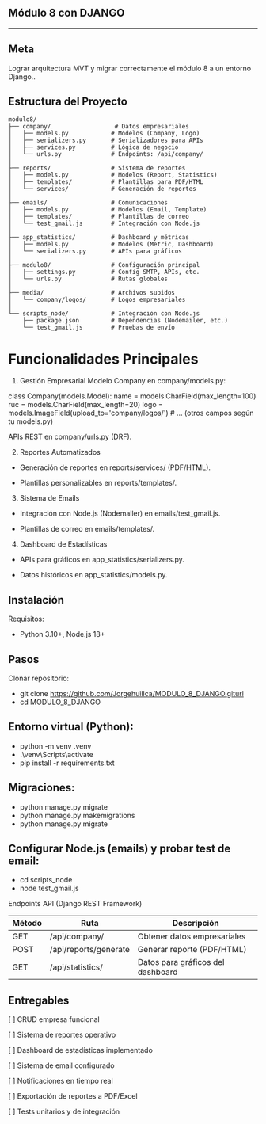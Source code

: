 ## Módulo 8 con DJANGO 
--------

## Meta
Lograr arquitectura MVT y migrar correctamente el módulo 8 a un entorno Django..

##  Estructura del Proyecto  
```
modulo8/
├── company/                  # Datos empresariales
│   ├── models.py            # Modelos (Company, Logo)
│   ├── serializers.py       # Serializadores para APIs
│   ├── services.py          # Lógica de negocio
│   └── urls.py              # Endpoints: /api/company/
│
├── reports/                 # Sistema de reportes
│   ├── models.py            # Modelos (Report, Statistics)
│   ├── templates/           # Plantillas para PDF/HTML
│   └── services/            # Generación de reportes
│
├── emails/                  # Comunicaciones
│   ├── models.py            # Modelos (Email, Template)
│   ├── templates/           # Plantillas de correo
│   └── test_gmail.js        # Integración con Node.js
│
├── app_statistics/          # Dashboard y métricas
│   ├── models.py            # Modelos (Metric, Dashboard)
│   └── serializers.py       # APIs para gráficos
│
├── modulo8/                 # Configuración principal
│   ├── settings.py          # Config SMTP, APIs, etc.
│   └── urls.py              # Rutas globales
│
├── media/                   # Archivos subidos
│   └── company/logos/       # Logos empresariales
│
└── scripts_node/            # Integración con Node.js
    ├── package.json         # Dependencias (Nodemailer, etc.)
    └── test_gmail.js        # Pruebas de envío
```

# Funcionalidades Principales
1. Gestión Empresarial
Modelo Company en company/models.py:

class Company(models.Model):
    name = models.CharField(max_length=100)
    ruc = models.CharField(max_length=20)
    logo = models.ImageField(upload_to='company/logos/')
    # ... (otros campos según tu models.py)

APIs REST en company/urls.py (DRF).

2. Reportes Automatizados
- Generación de reportes en reports/services/ (PDF/HTML).

- Plantillas personalizables en reports/templates/.

3. Sistema de Emails
- Integración con Node.js (Nodemailer) en emails/test_gmail.js.

- Plantillas de correo en emails/templates/.

4. Dashboard de Estadísticas
- APIs para gráficos en app_statistics/serializers.py.

- Datos históricos en app_statistics/models.py.

## Instalación
Requisitos:
- Python 3.10+, Node.js 18+

## Pasos
Clonar repositorio:

- git clone https://github.com/Jorgehuillca/MODULO_8_DJANGO.giturl
- cd MODULO_8_DJANGO

## Entorno virtual (Python):

- python -m venv .venv
- .\venv\Scripts\activate
- pip install -r requirements.txt

## Migraciones:

- python manage.py migrate
- python manage.py makemigrations
- python manage.py migrate

## Configurar Node.js (emails) y probar test de email:

- cd scripts_node
- node test_gmail.js

Endpoints API (Django REST Framework)

|Método	            | Ruta	                 |           Descripción                |
| ----------------- | ---------------------- | ------------------------------------ |
|GET	            | /api/company/	         |    Obtener datos empresariales       |
|POST	            | /api/reports/generate	 |        Generar reporte (PDF/HTML)    |
|GET	            | /api/statistics/	     |    Datos para gráficos del dashboard |

## Entregables

[ ] CRUD empresa funcional

[ ] Sistema de reportes operativo

[ ] Dashboard de estadísticas implementado

[ ] Sistema de email configurado

[ ] Notificaciones en tiempo real

[ ] Exportación de reportes a PDF/Excel

[ ] Tests unitarios y de integración
